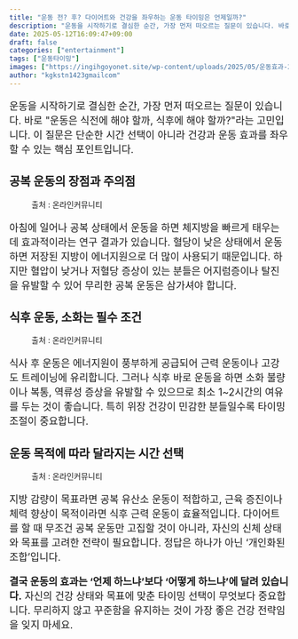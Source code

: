 ```yaml
---
title: "운동 전? 후? 다이어트와 건강을 좌우하는 운동 타이밍은 언제일까?"
description: "운동을 시작하기로 결심한 순간, 가장 먼저 떠오르는 질문이 있습니다. 바로 \"운동은 식전에 해야 할까, 식후에 해야 할까?\"라는 고민입니다. 이 질문은 단순한 시간 선택이 아니라 건강과 운동 효과를 좌우할 수 있는 핵심 포인트입니다."
date: 2025-05-12T16:09:47+09:00
draft: false
categories: ["entertainment"]
tags: ["운동타이밍"]
images: ["https://ingihgoyonet.site/wp-content/uploads/2025/05/운동효과-2-1024x683.jpg", "https://ingihgoyonet.site/wp-content/uploads/2025/05/근력운동-1024x685.jpg", "https://ingihgoyonet.site/wp-content/uploads/2025/05/운동언제-1024x683.jpg"]
author: "kgkstn1423gmailcom"
---
```


<p style="font-size:18px">운동을 시작하기로 결심한 순간, 가장 먼저 떠오르는 질문이 있습니다. 바로 "운동은 식전에 해야 할까, 식후에 해야 할까?"라는 고민입니다. 이 질문은 단순한 시간 선택이 아니라 건강과 운동 효과를 좌우할 수 있는 핵심 포인트입니다.</p> <h2 >공복 운동의 장점과 주의점</h2> <figure ><img src="https://ingihgoyonet.site/wp-content/uploads/2025/05/운동효과-2-1024x683.jpg" alt="" style="aspect-ratio:16/9;object-fit:cover"/><figcaption >출처 : 온라인커뮤니티</figcaption></figure> <p style="font-size:18px">아침에 일어나 공복 상태에서 운동을 하면 체지방을 빠르게 태우는 데 효과적이라는 연구 결과가 있습니다. 혈당이 낮은 상태에서 운동하면 저장된 지방이 에너지원으로 더 많이 사용되기 때문입니다. 하지만 혈압이 낮거나 저혈당 증상이 있는 분들은 어지럼증이나 탈진을 유발할 수 있어 무리한 공복 운동은 삼가셔야 합니다.</p> <h2 >식후 운동, 소화는 필수 조건</h2> <figure ><img src="https://ingihgoyonet.site/wp-content/uploads/2025/05/근력운동-1024x685.jpg" alt="" style="aspect-ratio:16/9;object-fit:cover"/><figcaption >출처 : 온라인커뮤니티</figcaption></figure> <p style="font-size:18px">식사 후 운동은 에너지원이 풍부하게 공급되어 근력 운동이나 고강도 트레이닝에 유리합니다. 그러나 식후 바로 운동을 하면 소화 불량이나 복통, 역류성 증상을 유발할 수 있으므로 최소 1~2시간의 여유를 두는 것이 좋습니다. 특히 위장 건강이 민감한 분들일수록 타이밍 조절이 중요합니다.</p> <h2 >운동 목적에 따라 달라지는 시간 선택</h2> <figure ><img src="https://ingihgoyonet.site/wp-content/uploads/2025/05/운동언제-1024x683.jpg" alt="" style="aspect-ratio:16/9;object-fit:cover"/><figcaption >출처 : 온라인커뮤니티</figcaption></figure> <p style="font-size:18px">지방 감량이 목표라면 공복 유산소 운동이 적합하고, 근육 증진이나 체력 향상이 목적이라면 식후 근력 운동이 효율적입니다. 다이어트를 할 때 무조건 공복 운동만 고집할 것이 아니라, 자신의 신체 상태와 목표를 고려한 전략이 필요합니다. 정답은 하나가 아닌 ‘개인화된 조합’입니다.</p> <p style="font-size:18px"><strong>결국 운동의 효과는 ‘언제 하느냐’보다 ‘어떻게 하느냐’에 달려 있습니다.</strong> 자신의 건강 상태와 목표에 맞춘 타이밍 선택이 무엇보다 중요합니다. 무리하지 않고 꾸준함을 유지하는 것이 가장 좋은 건강 전략임을 잊지 마세요.</p>